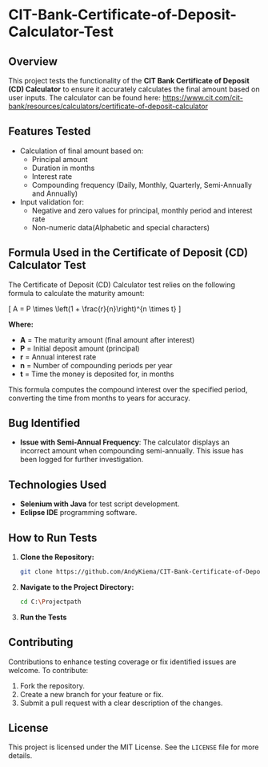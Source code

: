# CIT-Bank-Certificate-of-Deposit-Calculator-Test

## Overview
This project tests the functionality of the **CIT Bank Certificate of Deposit (CD) Calculator** to ensure it accurately calculates the final amount based on user inputs.
The calculator can be found here: https://www.cit.com/cit-bank/resources/calculators/certificate-of-deposit-calculator

## Features Tested
- Calculation of final amount based on:
  - Principal amount
  - Duration in months
  - Interest rate
  - Compounding frequency (Daily, Monthly, Quarterly, Semi-Annually and Annually)
- Input validation for:
  - Negative and zero values for principal, monthly period and interest rate
  - Non-numeric data(Alphabetic and special characters)

## Formula Used in the Certificate of Deposit (CD) Calculator Test

The Certificate of Deposit (CD) Calculator test relies on the following formula to calculate the maturity amount:


\[ A = P \times \left(1 + \frac{r}{n}\right)^{n \times t} \]

**Where:**
- **A** = The maturity amount (final amount after interest)
- **P** = Initial deposit amount (principal)
- **r** = Annual interest rate
- **n** = Number of compounding periods per year
- **t** = Time the money is deposited for, in months

This formula computes the compound interest over the specified period, converting the time from months to years for accuracy.



## Bug Identified
- **Issue with Semi-Annual Frequency**:
  The calculator displays an incorrect amount when compounding semi-annually. This issue has been logged for further investigation.

## Technologies Used
- **Selenium with Java** for test script development.
- **Eclipse IDE** programming software.

## How to Run Tests
1. **Clone the Repository:**
   ```bash
   git clone https://github.com/AndyKiema/CIT-Bank-Certificate-of-Deposit-Calculator-Test.git
   ```
2. **Navigate to the Project Directory:**
   ```bash
   cd C:\Projectpath
   ```
3. **Run the Tests**

## Contributing
Contributions to enhance testing coverage or fix identified issues are welcome. To contribute:
1. Fork the repository.
2. Create a new branch for your feature or fix.
3. Submit a pull request with a clear description of the changes.

## License
This project is licensed under the MIT License. See the `LICENSE` file for more details.


